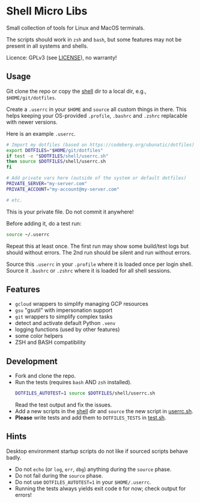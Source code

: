 # Shell Micro Libs

Small collection of tools for Linux and MacOS terminals.

The scripts should work in `zsh` and `bash`, but some
features may not be present in all systems and shells.

Licence: GPLv3 (see [LICENSE](../LICENSE)), no warranty!

## Usage

Git clone the repo or copy the [shell](.) dir to a local dir, e.g., `$HOME/git/dotfiles`.

Create a `.userrc` in your `$HOME` and `source` all custom things in there. This helps keeping your OS-provided `.profile`, `.bashrc` and `.zshrc` replacable with newer versions.

Here is an example `.userrc`.
```bash
# Import my dotfiles (based on https://codeberg.org/ubunatic/dotfiles)
export DOTFILES="$HOME/git/dotfiles"
if test -e "$DOTFILES/shell/userrc.sh"
then source $DOTFILES/shell/userrc.sh
fi

# Add private vars here (outside of the system or default dotfiles)
PRIVATE_SERVER="my-server.com"
PRIVATE_ACCOUNT="my-account@my-server.com"

# etc.
```
This is your private file. Do not commit it anywhere!

Before adding it, do a test run:
```bash
source ~/.userrc
```
Repeat this at least once. The first run may show some build/test logs but should without errors. The 2nd run should be silent and run without errors.

Source this `.userrc` in your `.profile` where it is loaded once per login shell. \
Source it `.bashrc` or `.zshrc` where it is loaded for all shell sessions.

## Features
* `gcloud` wrappers to simplify managing GCP resources
* `gsu` "gsutil" with impersonation support
* `git` wrappers to simplify complex tasks
* detect and activate default Python `.venv`
* logging functions (used by other features)
* some color helpers
* ZSH and BASH compatibility

## Development

* Fork and clone the repo.
* Run the tests (requires `bash` AND `zsh` installed).
  ```bash
  DOTFILES_AUTOTEST=1 source $DOTFILES/shell/userrc.sh
  ```
  Read the test output and fix the issues.
* Add a new scripts in the [shell](.) dir and `source` the new script in [userrc.sh](userrc.sh).
* **Please** write tests and add them to `DOTFILES_TESTS` in [test.sh](test.sh).

## Hints
Desktop environment startup scripts do not like if sourced scripts behave badly.
* Do not `echo` (or `log`, `err`, `dbg`) anything during the `source` phase.
* Do not fail during the `source` phase.
* Do not use `DOTFILES_AUTOTEST=1` in your `$HOME/.userrc`.
* Running the tests always yields exit code `0` for now; check output for errors!
